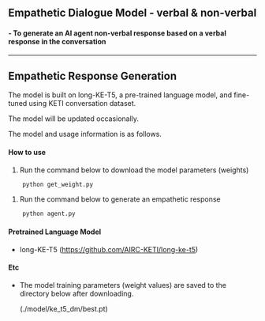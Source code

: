 ## Empathetic Dialogue Model - verbal & non-verbal
#### - To generate an AI agent non-verbal response based on a verbal response in the conversation


----------------------------------

## Empathetic Response Generation

The model is built on long-KE-T5, a pre-trained language model, and fine-tuned using KETI conversation dataset.

The model will be updated occasionally.

The model and usage information is as follows.


#### How to use

1) Run the command below to download the model parameters (weights)
```bash
    python get_weight.py
```

1) Run the command below to generate an empathetic response
```bash
    python agent.py
```


#### Pretrained Language Model
- long-KE-T5
(https://github.com/AIRC-KETI/long-ke-t5)



#### Etc
- The model training parameters (weight values) are saved to the directory below after downloading.

    (./model/ke_t5_dm/best.pt)
